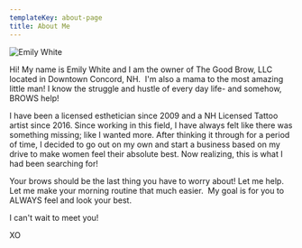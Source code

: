 ```yaml
---
templateKey: about-page
title: About Me
---
```

![Emily White](/img/emilyweston-3.jpg "Emily White")

Hi! My name is Emily White and I am the owner of The Good Brow, LLC located in Downtown Concord, NH.  I'm also a mama to the most amazing little man! I know the struggle and hustle of every day life- and somehow, BROWS help! 

I have been a licensed esthetician since 2009 and a NH Licensed Tattoo artist since 2016. Since working in this field, I have always felt like there was something missing; like I wanted more. After thinking it through for a period of time, I decided to go out on my own and start a business based on my drive to make women feel their absolute best. Now realizing, this is what I had been searching for! 

Your brows should be the last thing you have to worry about! Let me help. Let me make your morning routine that much easier.  My goal is for you to ALWAYS feel and look your best. 

I can't wait to meet you!

XO
